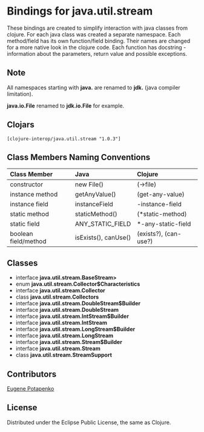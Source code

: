 # Bindings for java.util.stream

These bindings are created to simplify interaction with java classes from clojure.
For each java class was created a separate namespace.
Each method/field has its own function/field binding.
Their names are changed for a more native look in the clojure code. Each function has docstring - information about the parameters, return value and possible exceptions.

## Note

All namespaces starting with **java.** are renamed to **jdk.** (java compiler limitation). 

**java.io.File** renamed to **jdk.io.File** for example. 




## Clojars

```
[clojure-interop/java.util.stream "1.0.3"]
```

## Class Members Naming Conventions

| Class Member | Java | Clojure |
|:--|:--|:--|
| constructor | new File() | (->file) |
| instance method | getAnyValue() | (get-any-value) |
| instance field | instanceField | -instance-field |
| static method | staticMethod() | (*static-method) |
| static field | ANY_STATIC_FIELD | *-any-static-field |
| boolean field/method | isExists(), canUse() | (exists?), (can-use?) |

## Classes

- interface **java.util.stream.BaseStream>**
- enum **java.util.stream.Collector$Characteristics**
- interface **java.util.stream.Collector**
- class **java.util.stream.Collectors**
- interface **java.util.stream.DoubleStream$Builder**
- interface **java.util.stream.DoubleStream**
- interface **java.util.stream.IntStream$Builder**
- interface **java.util.stream.IntStream**
- interface **java.util.stream.LongStream$Builder**
- interface **java.util.stream.LongStream**
- interface **java.util.stream.Stream$Builder**
- interface **java.util.stream.Stream**
- class **java.util.stream.StreamSupport**

## Contributors

[Eugene Potapenko](https://github.com/potapenko/)

## License

Distributed under the Eclipse Public License, the same as Clojure.
